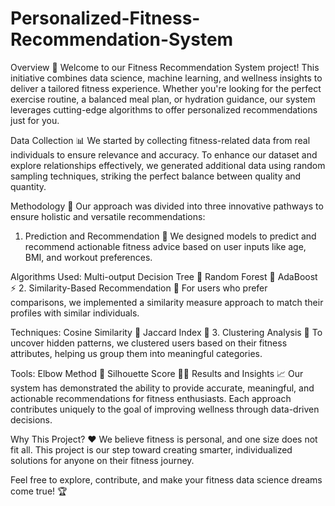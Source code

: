 # Personalized-Fitness-Recommendation-System

Overview 🌟
Welcome to our Fitness Recommendation System project! This initiative combines data science, machine learning, and wellness insights to deliver a tailored fitness experience. Whether you're looking for the perfect exercise routine, a balanced meal plan, or hydration guidance, our system leverages cutting-edge algorithms to offer personalized recommendations just for you.

Data Collection 📊
We started by collecting fitness-related data from real individuals to ensure relevance and accuracy. To enhance our dataset and explore relationships effectively, we generated additional data using random sampling techniques, striking the perfect balance between quality and quantity.

Methodology 🚀
Our approach was divided into three innovative pathways to ensure holistic and versatile recommendations:

1. Prediction and Recommendation 🔮
We designed models to predict and recommend actionable fitness advice based on user inputs like age, BMI, and workout preferences.

Algorithms Used:
Multi-output Decision Tree 🌳
Random Forest 🌲
AdaBoost ⚡
2. Similarity-Based Recommendation 🤝
For users who prefer comparisons, we implemented a similarity measure approach to match their profiles with similar individuals.

Techniques:
Cosine Similarity 🧮
Jaccard Index 🔗
3. Clustering Analysis 🎯
To uncover hidden patterns, we clustered users based on their fitness attributes, helping us group them into meaningful categories.

Tools:
Elbow Method 📐
Silhouette Score 🕵️‍♂️
Results and Insights 📈
Our system has demonstrated the ability to provide accurate, meaningful, and actionable recommendations for fitness enthusiasts. Each approach contributes uniquely to the goal of improving wellness through data-driven decisions.

Why This Project? ❤️
We believe fitness is personal, and one size does not fit all. This project is our step toward creating smarter, individualized solutions for anyone on their fitness journey.

Feel free to explore, contribute, and make your fitness data science dreams come true! 🏆
